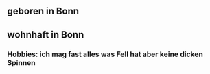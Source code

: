 ## geboren in Bonn
## wohnhaft in Bonn
### Hobbies: ich mag fast alles was Fell hat aber keine dicken Spinnen
